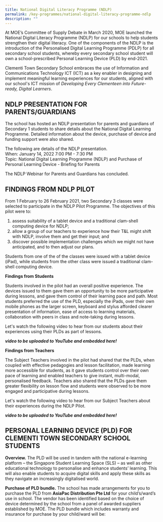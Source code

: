 ```yaml
---
title: National Digital Literacy Programme (NDLP)
permalink: /key-programmes/national-digital-literacy-programme-ndlp
description: ""
---
```

At MOE’s Committee of Supply Debate in March 2020, MOE launched the National Digital Literacy Programme (NDLP) for our schools to help students strengthen their digital literacy. One of the components of the NDLP is the introduction of the Personalised Digital Learning Programme (PDLP) for all secondary school students, whereby every secondary school student will own a school-prescribed Personal Learning Device (PLD) by end-2021.  
  
Clementi Town Secondary School embraces the use of Information and Communications Technology ICT (ICT) as a key enabler in designing and implement meaningful learning experiences for our students, aligned with our school's ICT mission of _Developing Every Clementeen into Future-ready, Digital Learners_.  
  
  

NDLP PRESENTATION FOR PARENTS/GUARDIANS
---------------------------------------

  
The school has hosted an NDLP presentation for parents and guardians of Secondary 1 students to share details about the National Digital Learning Programme. Detailed information about the device, purchase of device and funding support were also shared.  
  
The following are details of the NDLP presentation.  
When: January 14, 2022 7:00 PM - 7:30 PM  
Topic: National Digital Learning Programme (NDLP) and Purchase of Personal Learning Device - Briefing for Parents  
  
The NDLP Webinar for Parents and Guardians has concluded.   
  

FINDINGS FROM NDLP PILOT
------------------------

  
From 1 February to 26 February 2021, two Secondary 3 classes were selected to participate in the NDLP Pilot Programme. The objectives of this pilot were to:  

1.  assess suitability of a tablet device and a traditional clam-shell computing device for NDLP;
2.  allow a group of our teachers to experience how their T&L might shift with NDLP, involve them and get their input; and
3.  discover possible implementation challenges which we might not have anticipated, and to then adjust our plans.

  
Students from one of the of the classes were issued with a tablet device (iPad), while students from the other class were issued a traditional clam-shell computing device.  
  
**Findings from Students**  

Students involved in the pilot had an overall positive experience. The devices issued to them gave them an opportunity to be more participative during lessons, and gave them control of their learning pace and path. Most students preferred the use of the PLD, especially the iPads, over their own mobile phones as the larger screen, keyboard and stylus afforded clearer presentation of information, ease of access to learning materials, collaboration with peers in class and note-taking during lessons.  
  
Let's watch the following video to hear from our students about their experiences using their PLDs as part of lessons.

***video to be uploaded to YouTube and embedded here!***

**Findings from Teachers**  
  
The Subject Teachers involved in the pilot had shared that the PLDs, when coupled with effective pedagogies and lesson facilitation, made learning more accessible for students, as it gave students control over their own pace of learning and enabled teachers to give instant, multi-modal, personalised feedback. Teachers also shared that the PLDs gave them greater flexibility on lesson flow and students were observed to be more engaged and participative during lessons.  
  
Let's watch the following video to hear from our Subject Teachers about their experiences during the NDLP Pilot.

***video to be uploaded to YouTube and embedded here!***

PERSONAL LEARNING DEVICE (PLD) FOR CLEMENTI TOWN SECONDARY SCHOOL STUDENTS
--------------------------------------------------------------------------

  

**Overview.** The PLD will be used in tandem with the national e-learning platform – the Singapore Student Learning Space (SLS) – as well as other educational technology to personalise and enhance students’ learning. This will also enable students to acquire digital skills and apply these skills as they navigate an increasingly digitalised world.

**Purchase of PLD bundle.** The school has made arrangements for you to purchase the PLD from **AsiaPac Distribution Pte Ltd** for your child’s/ward’s use in school. The vendor has been identified based on the choice of device determined by the school from a panel of awarded suppliers established by MOE. The PLD bundle which includes warranty and insurance for purchase by your child/ward will be: